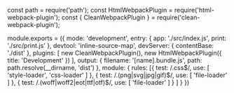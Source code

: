const path = require('path');
const HtmlWebpackPlugin = require('html-webpack-plugin');
const { CleanWebpackPlugin } = require('clean-webpack-plugin');

module.exports = ({
    mode: 'development',
    entry: {
        app: './src/index.js',
        print: './src/print.js'
    },
    devtool: 'inline-source-map',
    devServer: {
        contentBase: './dist'
    },
    plugins: [
        new CleanWebpackPlugin(),
        new HtmlWebpackPlugin({
            title: 'Development'
        })
    ],
    output: {
        filename: '[name].bundle.js',
        path: path.resolve(__dirname, 'dist')
    },
    module: {
        rules: [{
                test: /\.css$/,
                use: [
                    'style-loader',
                    'css-loader'
                ]
            },
            {
                test: /\.(png|svg|jpg|gif)$/,
                use: [
                    'file-loader'
                ]
            },
            {
                test: /\.(woff|woff2|eot|ttf|otf)$/,
                use: [
                    'file-loader'
                ]
            }
        ]
    }
})